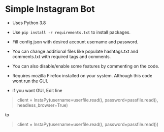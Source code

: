 # Simple Instagram Bot
* Uses Python 3.8  
* Use `pip install -r requirements.txt` to install packages.  

* Fill config.json with desired account username and password.  
* You can change additional files like populate hashtags.txt and comments.txt with required tags and comments.  
* You can also disable/enable some features by commenting on the code.  

* Requires mozilla Firefox installed on your system. Although this code wont run the GUI.  
* if you want GUI, Edit line
> client = InstaPy(username=userfile.read(), password=passfile.read(), headless_browser=True)  
>
to   
> client = InstaPy(username=userfile.read(), password=passfile.read())
>
